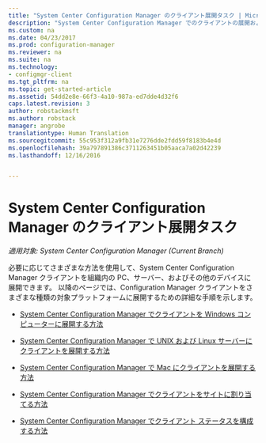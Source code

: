 ```yaml
---
title: "System Center Configuration Manager のクライアント展開タスク | Microsoft Docs"
description: "System Center Configuration Manager でのクライアントの展開および構成方法について説明します。"
ms.custom: na
ms.date: 04/23/2017
ms.prod: configuration-manager
ms.reviewer: na
ms.suite: na
ms.technology:
- configmgr-client
ms.tgt_pltfrm: na
ms.topic: get-started-article
ms.assetid: 54dd2e8e-66f3-4a10-987a-ed7dde4d32f6
caps.latest.revision: 3
author: robstackmsft
ms.author: robstack
manager: angrobe
translationtype: Human Translation
ms.sourcegitcommit: 55c953f312a9fb31e7276dde2fdd59f8183b4e4d
ms.openlocfilehash: 39a797891386c3711263451b05aaca7a02d42239
ms.lasthandoff: 12/16/2016


---
```

# <a name="client-deployment-tasks-for-system-center-configuration-manager"></a>System Center Configuration Manager のクライアント展開タスク

*適用対象: System Center Configuration Manager (Current Branch)*

必要に応じてさまざまな方法を使用して、System Center Configuration Manager クライアントを組織内の PC、サーバー、およびその他のデバイスに展開できます。 以降のページでは、Configuration Manager クライアントをさまざまな種類の対象プラットフォームに展開するための詳細な手順を示します。  

-   [System Center Configuration Manager でクライアントを Windows コンピューターに展開する方法](../../../core/clients/deploy/deploy-clients-to-windows-computers.md)  

-   [System Center Configuration Manager で UNIX および Linux サーバーにクライアントを展開する方法](../../../core/clients/deploy/deploy-clients-to-unix-and-linux-servers.md)  

-   [System Center Configuration Manager で Mac にクライアントを展開する方法](../../../core/clients/deploy/deploy-clients-to-macs.md)  

-   [System Center Configuration Manager でクライアントをサイトに割り当てる方法](../../../core/clients/deploy/assign-clients-to-a-site.md)  

-   [System Center Configuration Manager でクライアント ステータスを構成する方法](../../../core/clients/deploy/configure-client-status.md)  

